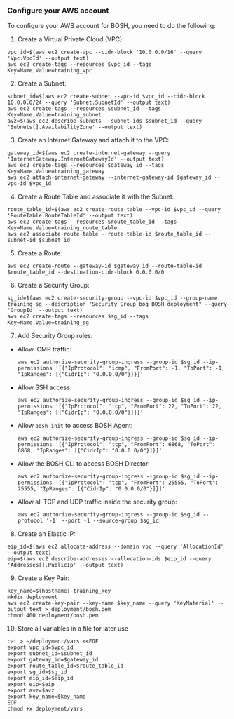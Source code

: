 ### Configure your AWS account

To configure your AWS account for BOSH, you need to do the following:

1. Create a Virtual Private Cloud (VPC):
  ```
  vpc_id=$(aws ec2 create-vpc --cidr-block '10.0.0.0/16' --query 'Vpc.VpcId' --output text)
  aws ec2 create-tags --resources $vpc_id --tags Key=Name,Value=training_vpc
  ```

2. Create a Subnet:
  ```
  subnet_id=$(aws ec2 create-subnet --vpc-id $vpc_id --cidr-block 10.0.0.0/24 --query 'Subnet.SubnetId' --output text)
  aws ec2 create-tags --resources $subnet_id --tags Key=Name,Value=training_subnet
  avz=$(aws ec2 describe-subnets --subnet-ids $subnet_id --query 'Subnets[].AvailabilityZone' --output text)
  ```

3. Create an Internet Gateway and attach it to the VPC:
  ```
  gateway_id=$(aws ec2 create-internet-gateway --query 'InternetGateway.InternetGatewayId' --output text)
  aws ec2 create-tags --resources $gateway_id --tags Key=Name,Value=training_gateway
  aws ec2 attach-internet-gateway --internet-gateway-id $gateway_id --vpc-id $vpc_id
  ```

4. Create a Route Table and associate it with the Subnet:
  ```
  route_table_id=$(aws ec2 create-route-table --vpc-id $vpc_id --query 'RouteTable.RouteTableId' --output text)
  aws ec2 create-tags --resources $route_table_id --tags Key=Name,Value=training_route_table
  aws ec2 associate-route-table --route-table-id $route_table_id --subnet-id $subnet_id
  ```

5. Create a Route:
  ```
  aws ec2 create-route --gateway-id $gateway_id --route-table-id $route_table_id --destination-cidr-block 0.0.0.0/0
  ```

6. Create a Security Group:
  ```
  sg_id=$(aws ec2 create-security-group --vpc-id $vpc_id --group-name training_sg --description "Security Group bog BOSH deployment" --query 'GroupId' --output text)
  aws ec2 create-tags --resources $sg_id --tags Key=Name,Value=training_sg
  ```

7. Add Security Group rules:
  * Allow ICMP traffic:
    ```
    aws ec2 authorize-security-group-ingress --group-id $sg_id --ip-permissions '[{"IpProtocol": "icmp", "FromPort": -1, "ToPort": -1, "IpRanges": [{"CidrIp": "0.0.0.0/0"}]}]'
    ```

  * Allow SSH access:
    ```
    aws ec2 authorize-security-group-ingress --group-id $sg_id --ip-permissions '[{"IpProtocol": "tcp", "FromPort": 22, "ToPort": 22, "IpRanges": [{"CidrIp": "0.0.0.0/0"}]}]'
    ```

  * Allow `bosh-init` to access BOSH Agent:
    ```
    aws ec2 authorize-security-group-ingress --group-id $sg_id --ip-permissions '[{"IpProtocol": "tcp", "FromPort": 6868, "ToPort": 6868, "IpRanges": [{"CidrIp": "0.0.0.0/0"}]}]'
    ```

  * Allow the BOSH CLI to access BOSH Director:
    ```
    aws ec2 authorize-security-group-ingress --group-id $sg_id --ip-permissions '[{"IpProtocol": "tcp", "FromPort": 25555, "ToPort": 25555, "IpRanges": [{"CidrIp": "0.0.0.0/0"}]}]'
    ```

  * Allow all TCP and UDP traffic inside the security group:
    ```
    aws ec2 authorize-security-group-ingress --group-id $sg_id --protocol '-1' --port -1 --source-group $sg_id
    ```

8. Create an Elastic IP:
  ```
  eip_id=$(aws ec2 allocate-address --domain vpc --query 'AllocationId' --output text)
  eip=$(aws ec2 describe-addresses --allocation-ids $eip_id --query 'Addresses[].PublicIp' --output text)
  ```

9. Create a Key Pair:
  ```
  key_name=$(hostname)-training_key
  mkdir deployment
  aws ec2 create-key-pair --key-name $key_name --query 'KeyMaterial' --output text > deployment/bosh.pem
  chmod 400 deployment/bosh.pem
  ```
10. Store all variables in a file for later use
  ```
  cat > ~/deployment/vars <<EOF
  export vpc_id=$vpc_id
  export subnet_id=$subnet_id
  export gateway_id=$gateway_id
  export route_table_id=$route_table_id
  export sg_id=$sg_id
  export eip_id=$eip_id
  export eip=$eip
  export avz=$avz
  export key_name=$key_name
  EOF
  chmod +x deployment/vars
  ```
